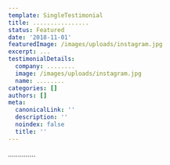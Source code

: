 ```yaml
---
template: SingleTestimonial
title: ................
status: Featured
date: '2018-11-01'
featuredImage: /images/uploads/instagram.jpg
excerpt: ...
testimonialDetails:
  company: ........
  image: /images/uploads/instagram.jpg
  name: ........
categories: []
authors: []
meta:
  canonicalLink: ''
  description: ''
  noindex: false
  title: ''
---
```

_.............._
